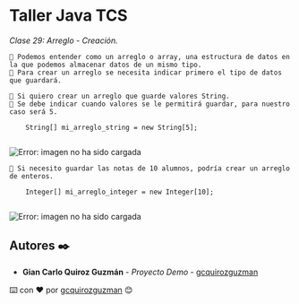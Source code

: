 # Taller Java TCS

_Clase 29: Arreglo - Creación._

```
📢 Podemos entender como un arreglo o array, una estructura de datos en la que podemos almacenar datos de un mismo tipo.
📢 Para crear un arreglo se necesita indicar primero el tipo de datos que guardará.
```

```
📢 Si quiero crear un arreglo que guarde valores String.
📢 Se debe indicar cuando valores se le permitirá guardar, para nuestro caso será 5.
  
    String[] mi_arreglo_string = new String[5];
  
```

![Error: imagen no ha sido cargada](https://github.com/gcquirozguzman/java-tcs-202001/blob/Clase-29/imagenes/pagina_29_1.png)

```
📢 Si necesito guardar las notas de 10 alumnos, podría crear un arreglo de enteros.

    Integer[] mi_arreglo_integer = new Integer[10];
  
```

![Error: imagen no ha sido cargada](https://github.com/gcquirozguzman/java-tcs-202001/blob/Clase-29/imagenes/pagina_29_2.png)

## Autores ✒️

* **Gian Carlo Quiroz Guzmán** - *Proyecto Demo* - [gcquirozguzman](https://github.com/gcquirozguzman)



⌨️ con ❤️ por [gcquirozguzman](https://github.com/gcquirozguzman) 😊
